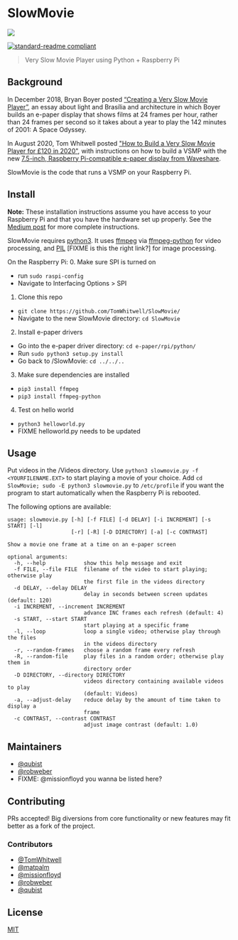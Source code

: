 # SlowMovie

![](Extras/img.jpg)

[![standard-readme compliant](https://img.shields.io/badge/readme%20style-standard-brightgreen.svg?style=flat-square)](https://github.com/RichardLitt/standard-readme)

> Very Slow Movie Player using Python + Raspberry Pi

## Background

In December 2018, Bryan Boyer posted [“Creating a Very Slow Movie Player”](https://medium.com/s/story/very-slow-movie-player-499f76c48b62), an essay about light and Brasília and architecture in which Boyer builds an e-paper display that shows films at 24 frames per hour, rather than 24 frames per second so it takes about a year to play the 142 minutes of 2001: A Space Odyssey.

In August 2020, Tom Whitwell posted ["How to Build a Very Slow Movie Player for £120 in 2020"](https://debugger.medium.com/how-to-build-a-very-slow-movie-player-in-2020-c5745052e4e4), with instructions on how to build a VSMP with the new [7.5-inch, Raspberry Pi-compatible e-paper display from Waveshare](https://www.waveshare.com/product/displays/e-paper/epaper-1/7.5inch-e-paper-hat.htm).

SlowMovie is the code that runs a VSMP on your Raspberry Pi.

## Install

**Note:** These installation instructions assume you have access to your Raspberry Pi and that you have the hardware set up properly. See the [Medium post](https://debugger.medium.com/how-to-build-a-very-slow-movie-player-in-2020-c5745052e4e4) for more complete instructions.

SlowMovie requires [python3](https://www.python.org/). It uses [ffmpeg](https://ffmpeg.org/) via [ffmpeg-python](https://pypi.org/project/ffmpeg-python/) for video processing, and [PIL](https://python-pillow.org/) [FIXME is this the right link?] for image processing.

On the Raspberry Pi:
0. Make sure SPI is turned on
  * run `sudo raspi-config`
  * Navigate to Interfacing Options > SPI
1. Clone this repo
  * `git clone https://github.com/TomWhitwell/SlowMovie/`
  * Navigate to the new SlowMovie directory: `cd SlowMovie`
2. Install e-paper drivers
  * Go into the e-paper driver directory: `cd e-paper/rpi/python/`
  * Run `sudo python3 setup.py install`
  * Go back to /SlowMovie: `cd ../../..`
3. Make sure dependencies are installed
  * `pip3 install ffmpeg`
  * `pip3 install ffmpeg-python`
4. Test on hello world
  * `python3 helloworld.py`
  * FIXME helloworld.py needs to be updated

## Usage

Put videos in the /Videos directory. Use `python3 slowmovie.py -f <YOURFILENAME.EXT>` to start playing a movie of your choice. Add `cd SlowMovie; sudo -E python3 slowmovie.py` to `/etc/profile` if you want the program to start automatically when the Raspberry Pi is rebooted.

The following options are available:

```
usage: slowmovie.py [-h] [-f FILE] [-d DELAY] [-i INCREMENT] [-s START] [-l]
                    [-r] [-R] [-D DIRECTORY] [-a] [-c CONTRAST]

Show a movie one frame at a time on an e-paper screen

optional arguments:
  -h, --help            show this help message and exit
  -f FILE, --file FILE  filename of the video to start playing; otherwise play
                        the first file in the videos directory
  -d DELAY, --delay DELAY
                        delay in seconds between screen updates (default: 120)
  -i INCREMENT, --increment INCREMENT
                        advance INC frames each refresh (default: 4)
  -s START, --start START
                        start playing at a specific frame
  -l, --loop            loop a single video; otherwise play through the files
                        in the videos directory
  -r, --random-frames   choose a random frame every refresh
  -R, --random-file     play files in a random order; otherwise play them in
                        directory order
  -D DIRECTORY, --directory DIRECTORY
                        videos directory containing available videos to play
                        (default: Videos)
  -a, --adjust-delay    reduce delay by the amount of time taken to display a
                        frame
  -c CONTRAST, --contrast CONTRAST
                        adjust image contrast (default: 1.0)
```

## Maintainers

* [@qubist](https://github.com/qubist)
* [@robweber](https://github.com/robweber)
* FIXME: @missionfloyd you wanna be listed here?

## Contributing

PRs accepted! Big diversions from core functionality or new features may fit better as a fork of the project.

### Contributors

* [@TomWhitwell](https://github.com/TomWhitwell)
* [@matpalm](https://github.com/matpalm)
* [@missionfloyd](https://github.com/missionfloyd)
* [@robweber](https://github.com/robweber)
* [@qubist](https://github.com/qubist)

## License

[MIT](/LICENSE)

